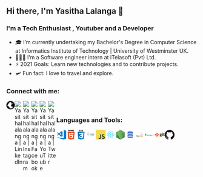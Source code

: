 ## Hi there, I'm Yasitha Lalanga 👋

### I'm a Tech Enthusiast , Youtuber and a Developer

- 🎓 I’m currently undertaking my Bachelor's Degree in Computer Science at Informatics Institute of Technology | University of Westminster UK.
- 👨🏼‍💻 I’m a Software engineer intern at iTelasoft (Pvt) Ltd.
- ⚡ 2021 Goals: Learn new technologies and to contribute projects.
- 🛩 Fun fact: I love to travel and explore.

### Connect with me:

[<img align="left" alt="Yasithalalanga.com" width="22px" src="https://raw.githubusercontent.com/iconic/open-iconic/master/svg/globe.svg" />][website]
[<img align="left" alt="Yasithalalanga | LinkedIn" width="22px" src="https://cdn.jsdelivr.net/npm/simple-icons@v3/icons/linkedin.svg" />][linkedin]
[<img align="left" alt="Yasithalalanga | Instagram" width="22px" src="https://cdn.jsdelivr.net/npm/simple-icons@v3/icons/instagram.svg" />][instagram]
[<img align="left" alt="Yasithalalanga | Facebook" width="22px" src="https://cdn.jsdelivr.net/npm/simple-icons@v3/icons/facebook.svg" />][facebook]
[<img align="left" alt="Yasithalalanga | YouTube" width="22px" src="https://cdn.jsdelivr.net/npm/simple-icons@v3/icons/youtube.svg" />][youtube]
[<img align="left" alt="Yasithalalanga | Twitter" width="22px" src="https://cdn.jsdelivr.net/npm/simple-icons@v3/icons/twitter.svg" />][twitter]

<br />

### Languages and Tools:

<img align="left" alt="Visual Studio Code" width="26px" src="https://raw.githubusercontent.com/github/explore/80688e429a7d4ef2fca1e82350fe8e3517d3494d/topics/visual-studio-code/visual-studio-code.png" />
<img align="left" alt="HTML5" width="26px" src="https://raw.githubusercontent.com/github/explore/80688e429a7d4ef2fca1e82350fe8e3517d3494d/topics/html/html.png" />
<img align="left" alt="CSS3" width="26px" src="https://raw.githubusercontent.com/github/explore/80688e429a7d4ef2fca1e82350fe8e3517d3494d/topics/css/css.png" />
<img align="left" alt="Sass" width="26px" src="https://raw.githubusercontent.com/github/explore/80688e429a7d4ef2fca1e82350fe8e3517d3494d/topics/java/java.png" />
<img align="left" alt="JavaScript" width="26px" src="https://raw.githubusercontent.com/github/explore/80688e429a7d4ef2fca1e82350fe8e3517d3494d/topics/javascript/javascript.png" />
<img align="left" alt="React" width="26px" src="https://raw.githubusercontent.com/github/explore/80688e429a7d4ef2fca1e82350fe8e3517d3494d/topics/react/react.png" />
<img align="left" alt="Node.js" width="26px" src="https://raw.githubusercontent.com/github/explore/80688e429a7d4ef2fca1e82350fe8e3517d3494d/topics/nodejs/nodejs.png" />

<img align="left" alt="SQL" width="26px" src="https://raw.githubusercontent.com/github/explore/80688e429a7d4ef2fca1e82350fe8e3517d3494d/topics/sql/sql.png" />
<img align="left" alt="MySQL" width="26px" src="https://raw.githubusercontent.com/github/explore/80688e429a7d4ef2fca1e82350fe8e3517d3494d/topics/mysql/mysql.png" />
<img align="left" alt="MongoDB" width="26px" src="https://raw.githubusercontent.com/github/explore/80688e429a7d4ef2fca1e82350fe8e3517d3494d/topics/mongodb/mongodb.png" />
<img align="left" alt="Git" width="26px" src="https://raw.githubusercontent.com/github/explore/80688e429a7d4ef2fca1e82350fe8e3517d3494d/topics/git/git.png" />
<img align="left" alt="GitHub" width="26px" src="https://raw.githubusercontent.com/github/explore/78df643247d429f6cc873026c0622819ad797942/topics/github/github.png" />

<br />
<br />

<!-- ---

  <img align="center" alt="Yasithalalanga's GitHub Stats" src="https://github-readme-stats.codestackr.vercel.app/api?username=Yasithalalanga&count_private=true&show_icons=true&hide_border=true" /> -->

[website]: https://yasithalalanga.github.io
[twitter]: https://twitter.com/yasitha_lalanga
[youtube]: https://www.youtube.com/c/LiveGeekz
[instagram]: https://www.instagram.com/yasitha_lalanga
[linkedin]: https://www.linkedin.com/in/yasitha-gamage
[facebook]: https://web.facebook.com/yasitha.gamage.1
